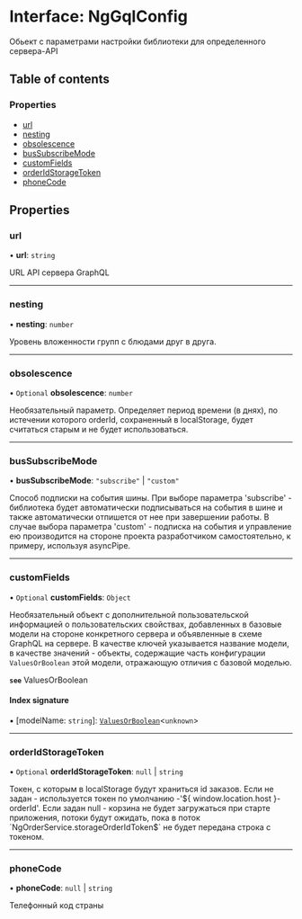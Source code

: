 # Interface: NgGqlConfig

Обьект с параметрами настройки библиотеки для определенного сервера-API

## Table of contents

### Properties

- [url](NgGqlConfig.md#url)
- [nesting](NgGqlConfig.md#nesting)
- [obsolescence](NgGqlConfig.md#obsolescence)
- [busSubscribeMode](NgGqlConfig.md#bussubscribemode)
- [customFields](NgGqlConfig.md#customfields)
- [orderIdStorageToken](NgGqlConfig.md#orderidstoragetoken)
- [phoneCode](NgGqlConfig.md#phonecode)

## Properties

### url

• **url**: `string`

 URL API сервера GraphQL

___

### nesting

• **nesting**: `number`

Уровень вложенности групп с блюдами друг в друга.

___

### obsolescence

• `Optional` **obsolescence**: `number`

Необязательный параметр.
Определяет период времени (в днях), по истечении которого orderId, сохраненный в localStorage, будет считаться старым и не будет использоваться.

___

### busSubscribeMode

• **busSubscribeMode**: ``"subscribe"`` \| ``"custom"``

Способ подписки на события шины.
При выборе параметра 'subscribe' - библиотека будет автоматически подписываться на события в шине и также автоматически отпишется от нее при завершении работы.
В случае выбора параметра 'custom' - подписка на события и управление ею производится на стороне проекта разработчиком самостоятельно, к примеру, используя asyncPipe.

___

### customFields

• `Optional` **customFields**: `Object`

Необязательный объект с дополнительной пользовательской информацией о пользовательских свойствах,
добавленных в базовые модели на стороне конкретного сервера и объявленные в схеме GraphQL на сервере.
В качестве ключей указывается название модели, в качестве значений - объекты,
содержащие часть конфигурации `ValuesOrBoolean` этой модели, отражающую отличия с базовой моделью.

**`see`** ValuesOrBoolean

#### Index signature

▪ [modelName: `string`]: [`ValuesOrBoolean`](../README.md#valuesorboolean)<`unknown`\>

___

### orderIdStorageToken

• `Optional` **orderIdStorageToken**: ``null`` \| `string`

Токен, с которым в localStorage будут храниться id заказов.
Если не задан - используется токен по умолчанию -'${ window.location.host }-orderId'.
Если задан null - корзина не будет загружаться при старте приложения, потоки будут ожидать,
пока в поток `NgOrderService.storageOrderIdToken$` не будет передана строка с токеном.

___

### phoneCode

• **phoneCode**: ``null`` \| `string`

Телефонный код страны
